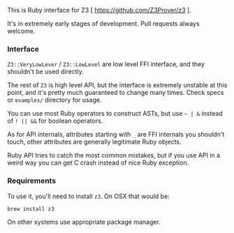 This is Ruby interface for Z3 [ https://github.com/Z3Prover/z3 ].

It's in extremely early stages of development. Pull requests always welcome.

### Interface

`Z3::VeryLowLever` / `Z3::LowLevel` are low level FFI interface, and they shouldn't be used directly.

The rest of `Z3` is high level API, but the interface is extremely unstable at this point, and it's pretty much guaranteed to  change many times. Check specs or `examples/` directory for usage.

You can use most Ruby operators to construct ASTs, but use `~ | &` instead of `! || &&` for boolean operators.

As for API internals, attributes starting with `_` are FFI internals you shouldn't touch, other attributes are generally legitimate Ruby objects.

Ruby API tries to catch the most common mistakes, but if you use API in a weird way you can get C crash instead of nice Ruby exception.

### Requirements

To use it, you'll need to install `z3`. On OSX that would be:

    brew install z3

On other systems use appropriate package manager.
